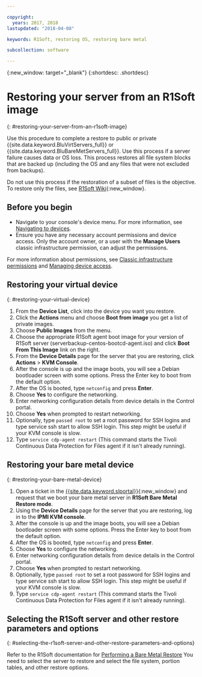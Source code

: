 ```yaml
---

copyright:
  years: 2017, 2018
lastupdated: "2018-04-08"

keywords: R1Soft, restoring OS, restoring bare metal

subcollection: software

---
```

{:new_window: target="_blank"}
{:shortdesc: .shortdesc}

# Restoring your server from an R1Soft image
{: #restoring-your-server-from-an-r1soft-image}

Use this procedure to complete a restore to public or private {{site.data.keyword.BluVirtServers_full}} or {{site.data.keyword.BluBareMetServers_full}}. Use this process if a server failure causes data or OS loss. This process restores all file system blocks that are backed up (including the OS and any files that were not excluded from backups).

Do not use this process if the restoration of a subset of files is the objective. To restore only the files, see [R1Soft Wiki](http://wiki.r1soft.com/display/CDP/Restoring+Files){:new_window}.

## Before you begin
* Navigate to your console's device menu. For more information, see [Navigating to devices](/docs/infrastructure/software?topic=virtual-servers-navigating-devices).
* Ensure you have any necessary account permissions and device access. Only the account owner, or a user with the **Manage Users** classic infrastructure permission, can adjust the permissions.

For more information about permissions, see [Classic infrastructure permissions](/docs/iam?topic=iam-infrapermission#infrapermission) and [Managing device access](/docs/vsi?topic=virtual-servers-managing-device-access).

## Restoring your virtual device
{: #restoring-your-virtual-device}

1. From the **Device List**, click into the device you want you restore.
2. Click the **Actions** menu and choose **Boot from image** you get a list of private images.
3. Choose **Public Images** from the menu.
4. Choose the appropriate R1Soft agent boot image for your version of R1Soft server (serverbackup-centos-bootcd-agent.iso) and click **Boot From This Image** link on the right.
5. From the **Device Details** page for the server that you are restoring, click **Actions** > **KVM Console**.
6. After the console is up and the image boots, you will see a Debian bootloader screen with some options. Press the Enter key to boot from the default option.
7. After the OS is booted, type `netconfig` and press **Enter**.
8. Choose **Yes** to configure the networking.
9. Enter networking configuration details from device details in the Control portal.
10. Choose **Yes** when prompted to restart networking.
11. Optionally, type `passed root` to set a root password for SSH logins and type service ssh start to allow SSH login. This step might be useful if your KVM console is slow.
12. Type `service cdp-agent restart` (This command starts the Tivoli Continuous Data Protection for Files agent if it isn't already running).

## Restoring your bare metal device
{: #restoring-your-bare-metal-device}

1. Open a ticket in the [{{site.data.keyword.slportal}}](https://control.softlayer.com/){:new_window} and request that we boot your bare metal server in **R1Soft Bare Metal Restore mode**.
2. Using the **Device Details** page for the server that you are restoring, log in to the **IPMI KVM console**.
3. After the console is up and the image boots, you will see a Debian bootloader screen with some options. Press the Enter key to boot from the default option.
4. After the OS is booted, type `netconfig` and press **Enter**.
5. Choose **Yes** to configure the networking.
6. Enter networking configuration details from device details in the Control portal.
7. Choose **Yes** when prompted to restart networking.
8. Optionally, type `passed root` to set a root password for SSH logins and type service ssh start to allow SSH login. This step might be useful if your KVM console is slow.
9. Type `service cdp-agent restart` (This command starts the Tivoli Continuous Data Protection for Files agent if it isn't already running).

## Selecting the R1Soft server and other restore parameters and options
{: #selecting-the-r1soft-server-and-other-restore-parameters-and-options}

Refer to the R1Soft documentation for [Performing a Bare Metal Restore](http://wiki.r1soft.com/display/ServerBackup/Perform+a+bare-metal+restore)
You need to select the server to restore and select the file system, portion tables, and other restore options.
